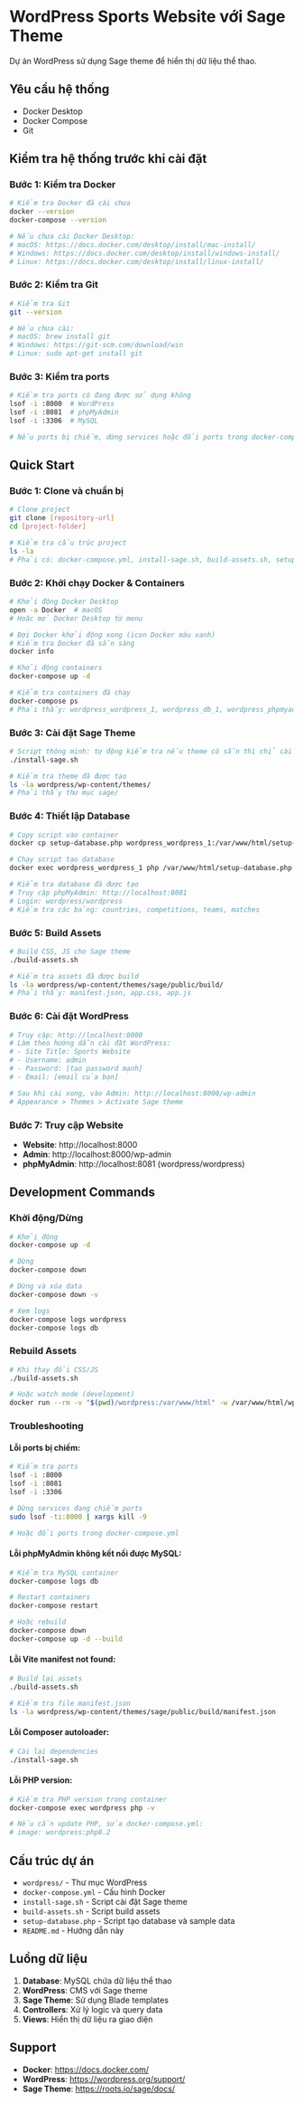 # WordPress Sports Website với Sage Theme

Dự án WordPress sử dụng Sage theme để hiển thị dữ liệu thể thao.

## Yêu cầu hệ thống
- Docker Desktop
- Docker Compose
- Git

## Kiểm tra hệ thống trước khi cài đặt

### Bước 1: Kiểm tra Docker
```bash
# Kiểm tra Docker đã cài chưa
docker --version
docker-compose --version

# Nếu chưa cài Docker Desktop:
# macOS: https://docs.docker.com/desktop/install/mac-install/
# Windows: https://docs.docker.com/desktop/install/windows-install/
# Linux: https://docs.docker.com/desktop/install/linux-install/
```

### Bước 2: Kiểm tra Git
```bash
# Kiểm tra Git
git --version

# Nếu chưa cài:
# macOS: brew install git
# Windows: https://git-scm.com/download/win
# Linux: sudo apt-get install git
```

### Bước 3: Kiểm tra ports
```bash
# Kiểm tra ports có đang được sử dụng không
lsof -i :8000  # WordPress
lsof -i :8081  # phpMyAdmin
lsof -i :3306  # MySQL

# Nếu ports bị chiếm, dừng services hoặc đổi ports trong docker-compose.yml
```

## Quick Start

### Bước 1: Clone và chuẩn bị
```bash
# Clone project
git clone [repository-url]
cd [project-folder]

# Kiểm tra cấu trúc project
ls -la
# Phải có: docker-compose.yml, install-sage.sh, build-assets.sh, setup-database.php
```

### Bước 2: Khởi chạy Docker & Containers
```bash
# Khởi động Docker Desktop
open -a Docker  # macOS
# Hoặc mở Docker Desktop từ menu

# Đợi Docker khởi động xong (icon Docker màu xanh)
# Kiểm tra Docker đã sẵn sàng
docker info

# Khởi động containers
docker-compose up -d

# Kiểm tra containers đã chạy
docker-compose ps
# Phải thấy: wordpress_wordpress_1, wordpress_db_1, wordpress_phpmyadmin_1
```

### Bước 3: Cài đặt Sage Theme
```bash
# Script thông minh: tự động kiểm tra nếu theme có sẵn thì chỉ cài dependencies
./install-sage.sh

# Kiểm tra theme đã được tạo
ls -la wordpress/wp-content/themes/
# Phải thấy thư mục sage/
```

### Bước 4: Thiết lập Database
```bash
# Copy script vào container
docker cp setup-database.php wordpress_wordpress_1:/var/www/html/setup-database.php

# Chạy script tạo database
docker exec wordpress_wordpress_1 php /var/www/html/setup-database.php

# Kiểm tra database đã được tạo
# Truy cập phpMyAdmin: http://localhost:8081
# Login: wordpress/wordpress
# Kiểm tra các bảng: countries, competitions, teams, matches
```

### Bước 5: Build Assets
```bash
# Build CSS, JS cho Sage theme
./build-assets.sh

# Kiểm tra assets đã được build
ls -la wordpress/wp-content/themes/sage/public/build/
# Phải thấy: manifest.json, app.css, app.js
```

### Bước 6: Cài đặt WordPress
```bash
# Truy cập: http://localhost:8000
# Làm theo hướng dẫn cài đặt WordPress:
# - Site Title: Sports Website
# - Username: admin
# - Password: [tạo password mạnh]
# - Email: [email của bạn]

# Sau khi cài xong, vào Admin: http://localhost:8000/wp-admin
# Appearance > Themes > Activate Sage theme
```

### Bước 7: Truy cập Website
- **Website**: http://localhost:8000
- **Admin**: http://localhost:8000/wp-admin
- **phpMyAdmin**: http://localhost:8081 (wordpress/wordpress)

## Development Commands

### Khởi động/Dừng
```bash
# Khởi động
docker-compose up -d

# Dừng
docker-compose down

# Dừng và xóa data
docker-compose down -v

# Xem logs
docker-compose logs wordpress
docker-compose logs db
```

### Rebuild Assets
```bash
# Khi thay đổi CSS/JS
./build-assets.sh

# Hoặc watch mode (development)
docker run --rm -v "$(pwd)/wordpress:/var/www/html" -w /var/www/html/wp-content/themes/sage node:18 npm run dev
```

### Troubleshooting

#### Lỗi ports bị chiếm:
```bash
# Kiểm tra ports
lsof -i :8000
lsof -i :8081
lsof -i :3306

# Dừng services đang chiếm ports
sudo lsof -ti:8000 | xargs kill -9

# Hoặc đổi ports trong docker-compose.yml
```

#### Lỗi phpMyAdmin không kết nối được MySQL:
```bash
# Kiểm tra MySQL container
docker-compose logs db

# Restart containers
docker-compose restart

# Hoặc rebuild
docker-compose down
docker-compose up -d --build
```

#### Lỗi Vite manifest not found:
```bash
# Build lại assets
./build-assets.sh

# Kiểm tra file manifest.json
ls -la wordpress/wp-content/themes/sage/public/build/manifest.json
```

#### Lỗi Composer autoloader:
```bash
# Cài lại dependencies
./install-sage.sh
```

#### Lỗi PHP version:
```bash
# Kiểm tra PHP version trong container
docker-compose exec wordpress php -v

# Nếu cần update PHP, sửa docker-compose.yml:
# image: wordpress:php8.2
```

## Cấu trúc dự án
- `wordpress/` - Thư mục WordPress
- `docker-compose.yml` - Cấu hình Docker
- `install-sage.sh` - Script cài đặt Sage theme
- `build-assets.sh` - Script build assets
- `setup-database.php` - Script tạo database và sample data
- `README.md` - Hướng dẫn này

## Luồng dữ liệu
1. **Database**: MySQL chứa dữ liệu thể thao
2. **WordPress**: CMS với Sage theme
3. **Sage Theme**: Sử dụng Blade templates
4. **Controllers**: Xử lý logic và query data
5. **Views**: Hiển thị dữ liệu ra giao diện

## Support
- **Docker**: https://docs.docker.com/
- **WordPress**: https://wordpress.org/support/
- **Sage Theme**: https://roots.io/sage/docs/